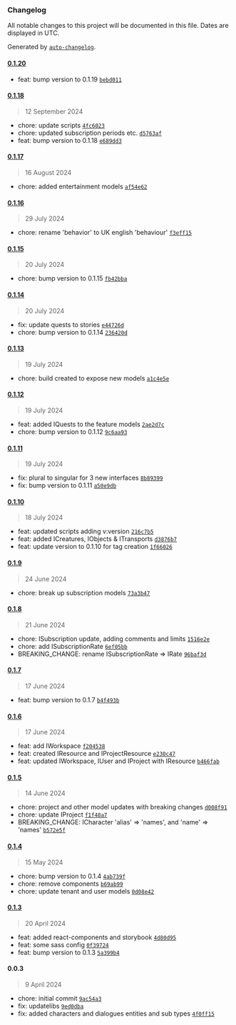 ### Changelog

All notable changes to this project will be documented in this file. Dates are displayed in UTC.

Generated by [`auto-changelog`](https://github.com/CookPete/auto-changelog).

#### [0.1.20](https://github.com/bilo-io/vision-core/compare/0.1.18...0.1.20)

- feat: bump version to 0.1.19 [`bebd011`](https://github.com/bilo-io/vision-core/commit/bebd01182b860293faff78ea283277d761ddfa8a)

#### [0.1.18](https://github.com/bilo-io/vision-core/compare/0.1.17...0.1.18)

> 12 September 2024

- chore: update scripts [`4fc6023`](https://github.com/bilo-io/vision-core/commit/4fc6023d4cd21f8fe358612a6cee955468031cd8)
- chore: updated subscription periods etc. [`d5763af`](https://github.com/bilo-io/vision-core/commit/d5763af5720c812a722b44002bac29f50be53143)
- feat: bump version to 0.1.18 [`e689dd3`](https://github.com/bilo-io/vision-core/commit/e689dd3f7e256e38a53ed9570512882f5f19a3c9)

#### [0.1.17](https://github.com/bilo-io/vision-core/compare/0.1.16...0.1.17)

> 16 August 2024

- chore: added entertainment models [`af54e62`](https://github.com/bilo-io/vision-core/commit/af54e62678c4da6dafe95b7e8bdbc679282498fe)

#### [0.1.16](https://github.com/bilo-io/vision-core/compare/0.1.15...0.1.16)

> 29 July 2024

- chore: rename 'behavior' to UK english 'behaviour' [`f3eff15`](https://github.com/bilo-io/vision-core/commit/f3eff1539f66f3ef035f60914db1aec925f32143)

#### [0.1.15](https://github.com/bilo-io/vision-core/compare/0.1.14...0.1.15)

> 20 July 2024

- chore: bump version to 0.1.15 [`fb42bba`](https://github.com/bilo-io/vision-core/commit/fb42bba1434a812d0e37b6ae23445833763acd14)

#### [0.1.14](https://github.com/bilo-io/vision-core/compare/0.1.13...0.1.14)

> 20 July 2024

- fix: update quests to stories [`e44726d`](https://github.com/bilo-io/vision-core/commit/e44726dbb3fbb438447e8c656c4a1c86424041f1)
- chore: bump version to 0.1.14 [`236420d`](https://github.com/bilo-io/vision-core/commit/236420d2ba9df70402c7f5fc554813d33ff8b9f5)

#### [0.1.13](https://github.com/bilo-io/vision-core/compare/0.1.12...0.1.13)

> 19 July 2024

- chore: build created to expose new models [`a1c4e5e`](https://github.com/bilo-io/vision-core/commit/a1c4e5e2aa66a0b27bc95828ab958484d1049845)

#### [0.1.12](https://github.com/bilo-io/vision-core/compare/0.1.11...0.1.12)

> 19 July 2024

- feat: added IQuests to the feature models [`2ae2d7c`](https://github.com/bilo-io/vision-core/commit/2ae2d7c6836b6e4932d9f05d9713e7f5cb35be8f)
- chore: bump version to 0.1.12 [`9c6aa93`](https://github.com/bilo-io/vision-core/commit/9c6aa93c1f9065acabf4dcaa76d8d87782226cb7)

#### [0.1.11](https://github.com/bilo-io/vision-core/compare/0.1.10...0.1.11)

> 19 July 2024

- fix: plural to singular for 3 new interfaces [`8b89399`](https://github.com/bilo-io/vision-core/commit/8b893996a1f19e5ff44fec2c5cae5468f4fc6ad6)
- fix: bump version to 0.1.11 [`a50e9db`](https://github.com/bilo-io/vision-core/commit/a50e9dbc9b2d6aae15c2c8389d11af8f82b8a52d)

#### [0.1.10](https://github.com/bilo-io/vision-core/compare/0.1.9...0.1.10)

> 18 July 2024

- feat: updated scripts adding v:version [`216c7b5`](https://github.com/bilo-io/vision-core/commit/216c7b564dc23e239002ecae5d569aaf6e0a4f16)
- feat: added ICreatures, IObjects & ITransports [`d3876b7`](https://github.com/bilo-io/vision-core/commit/d3876b783ff77ed91e89fe608bd129c3b9a15f47)
- feat: update version to 0.1.10 for tag creation [`1f66026`](https://github.com/bilo-io/vision-core/commit/1f660261438f611fccdf7308b855f1046ef55331)

#### [0.1.9](https://github.com/bilo-io/vision-core/compare/0.1.8...0.1.9)

> 24 June 2024

- chore: break up subscription models [`73a3b47`](https://github.com/bilo-io/vision-core/commit/73a3b47e4ec52550126d87d2430d31b86a696f6c)

#### [0.1.8](https://github.com/bilo-io/vision-core/compare/0.1.7...0.1.8)

> 21 June 2024

- chore: ISubscription update, adding comments and limits [`1516e2e`](https://github.com/bilo-io/vision-core/commit/1516e2e0480f94d0ea91afb7496205caf9ff8e88)
- chore: add ISubscriptionRate [`6ef05bb`](https://github.com/bilo-io/vision-core/commit/6ef05bb0c3e75cf1a6b90378c3d01acc3fd142cd)
- BREAKING_CHANGE: rename ISubscriptionRate =&gt; IRate [`96baf3d`](https://github.com/bilo-io/vision-core/commit/96baf3d78b8f8342facc99e7eb39ed4b36af1584)

#### [0.1.7](https://github.com/bilo-io/vision-core/compare/0.1.6...0.1.7)

> 17 June 2024

- feat: bump version to 0.1.7 [`b4f493b`](https://github.com/bilo-io/vision-core/commit/b4f493b5f70a8e0c2b631601ccab8207a5f843dd)

#### [0.1.6](https://github.com/bilo-io/vision-core/compare/0.1.5...0.1.6)

> 17 June 2024

- feat: add IWorkspace [`f204538`](https://github.com/bilo-io/vision-core/commit/f20453897892101454574347fe1607e74e403c8c)
- feat: created IResource and IProjectResource [`e230c47`](https://github.com/bilo-io/vision-core/commit/e230c47502f6f07efdb750274dc56f72fadc690d)
- feat: updated IWorkspace, IUser and IProject with IResource [`b466fab`](https://github.com/bilo-io/vision-core/commit/b466fabfcf53caa49db56cb306bcb0e23bd9a3cc)

#### [0.1.5](https://github.com/bilo-io/vision-core/compare/0.1.4...0.1.5)

> 14 June 2024

- chore: project and other model updates with breaking changes [`d008f91`](https://github.com/bilo-io/vision-core/commit/d008f91f21f0b7e81d69b4f55dfbedd6bad906f3)
- chore: update IProject [`f1f48a7`](https://github.com/bilo-io/vision-core/commit/f1f48a7b4300d6bb62c840036acc17791cd56995)
- BREAKING_CHANGE: ICharacter 'alias' =&gt; 'names', and 'name' =&gt; 'names' [`b572e5f`](https://github.com/bilo-io/vision-core/commit/b572e5f785ff4158ade574814984f459ad2d5b7b)

#### [0.1.4](https://github.com/bilo-io/vision-core/compare/0.1.3...0.1.4)

> 15 May 2024

- chore: bump version to 0.1.4 [`4ab739f`](https://github.com/bilo-io/vision-core/commit/4ab739ff7ce436e0dafc50f5a162a4b70d48ed21)
- chore: remove  components [`b69ab99`](https://github.com/bilo-io/vision-core/commit/b69ab99ca12a80f5e9c3899ee0fba8dbc5e3e3e5)
- chore: update tenant and user models [`0d08e42`](https://github.com/bilo-io/vision-core/commit/0d08e42c6c01a610f8d4a8f945f7dd9505631b28)

#### [0.1.3](https://github.com/bilo-io/vision-core/compare/0.0.3...0.1.3)

> 20 April 2024

- feat: added react-components and storybook [`4d80d95`](https://github.com/bilo-io/vision-core/commit/4d80d95c14814b7e2883fdfcefb8d7d845066032)
- feat: some sass config [`0f39724`](https://github.com/bilo-io/vision-core/commit/0f39724e51960b1bf230b13da94f1c6bdcfd2aa6)
- feat: bump version to 0.1.3 [`5a399b4`](https://github.com/bilo-io/vision-core/commit/5a399b49ffe05359e92440b190b12fc279505ab7)

#### 0.0.3

> 9 April 2024

- chore: initial commit [`9ac54a3`](https://github.com/bilo-io/vision-core/commit/9ac54a31dcba0990fc8a1560d8d5972246a539ea)
- fix: updatelibs [`9ed0dba`](https://github.com/bilo-io/vision-core/commit/9ed0dbac341af874452ab1428c52f19c5b384ead)
- fix: added characters and dialogues entities and sub types [`4f0ff15`](https://github.com/bilo-io/vision-core/commit/4f0ff15187bdd159227557075355442b4c983e7f)
